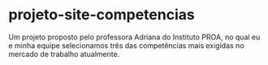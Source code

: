 # projeto-site-competencias
 Um projeto proposto pelo professora Adriana do Instituto PROA, no qual eu e minha equipe selecionamos três das competências mais exigidas no mercado de trabalho atualmente.
